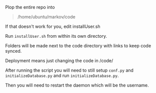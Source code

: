Plop the entire repo into 
> /home/ubuntu/markov/code

If that doesn't work for you, edit installUser.sh

Run `installUser.sh` from within its own directory.

Folders will be made next to the code directory with links to keep code synced.

Deployment means just changing the code in /code/

After running the script you will need to still setup `conf.py` and `initializeDatabase.py` and run `initializeDatabase.py`.

Then you will need to restart the daemon which will be the username.
